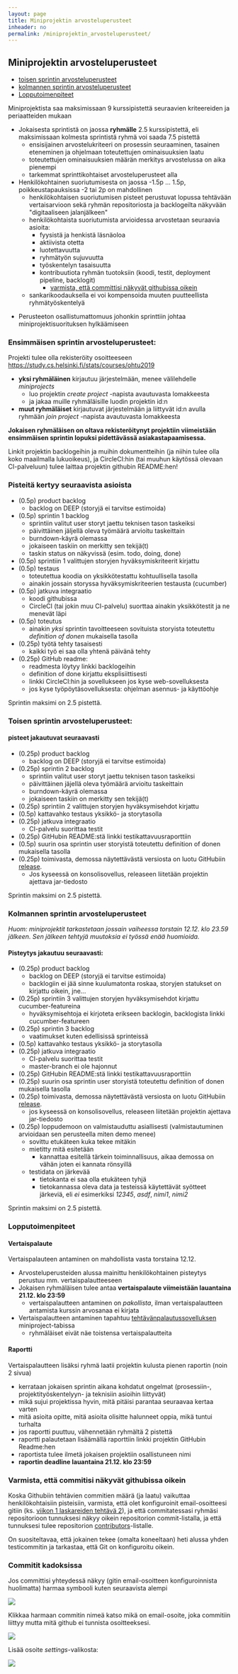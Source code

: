 ```yaml
---
layout: page
title: Miniprojektin arvosteluperusteet
inheader: no
permalink: /miniprojektin_arvosteluperusteet/
---
```


## Miniprojektin arvosteluperusteet

* [toisen sprintin arvosteluperusteet](/miniprojektin_arvosteluperusteet#toisen-sprintin-arvosteluperusteet)
* [kolmannen sprintin arvosteluperusteet](/miniprojektin_arvosteluperusteet#kolmannen-sprintin-arvosteluperusteet)
* [Lopputoimenpiteet](/miniprojektin_arvosteluperusteet#lopputoimenpiteet)

Miniprojektista saa maksimissaan 9 kurssipistettä seuraavien kriteereiden ja periaatteiden mukaan

* Jokaisesta sprintistä on jaossa **ryhmälle** 2.5 kurssipistettä, eli maksimissaan kolmesta sprintistä ryhmä voi saada 7.5 pistettä
  * ensisijainen arvostelukriteeri on prosessin seuraaminen, tasainen eteneminen ja ohjelmaan toteutettujen ominaisuuksien laatu
  * toteutettujen ominaisuuksien määrän merkitys arvostelussa on aika pienempi
  * tarkemmat sprinttikohtaiset arvosteluperusteet alla
* Henkilökohtainen suoriutumisesta on jaossa -1.5p ... 1.5p, poikkeustapauksissa -2 tai 2p on mahdollinen
  - henkilökohtaisen suoriutumisen pisteet perustuvat lopussa tehtävään vertaisarvioon sekä ryhmän repositoriosta ja backlogeilta näkyvään "digitaaliseen jalanjälkeen"
  - henkilökohtaista suoriutumista arvioidessa arvostetaan seuraavia asioita:
    - fyysistä ja henkistä läsnäoloa
    - aktiivista otetta
    - luotettavuutta
    - ryhmätyön sujuvuutta
    - työskentelyn tasaisuutta
    - kontribuutiota ryhmän tuotoksiin (koodi, testit, deployment pipeline, backlogit)
      - [varmista, että committisi näkyvät githubissa oikein](/miniprojektin_arvosteluperusteet#varmista-että-commitisi-näkyvät-githubissa-oikein)
  - sankarikoodauksella ei voi kompensoida muuten puutteellista ryhmätyöskentelyä
- Perusteeton osallistumattomuus johonkin sprinttiin johtaa miniprojektisuorituksen hylkäämiseen

### Ensimmäisen sprintin arvosteluperusteet:

Projekti tulee olla rekisteröity osoitteeseen <https://study.cs.helsinki.fi/stats/courses/ohtu2019>
* **yksi ryhmäläinen** kirjautuu järjestelmään, menee välilehdelle _miniprojects_
  * luo projektin _create project_ -napista avautuvasta lomakkeesta
  * ja jakaa muille ryhmäläisille luodin projektin id:n
* **muut ryhmäläiset** kirjautuvat järjestelmään ja liittyvät id:n avulla ryhmään _join project_ -napista avautuvasta lomakkeesta

**Jokaisen ryhmäläisen on oltava rekisteröitynyt projektiin viimeistään ensimmäisen sprintin lopuksi pidettävässä asiakastapaamisessa.** 

Linkit projektin backlogeihin ja muihin dokumentteihin (ja niihin tulee olla koko maailmalla lukuoikeus), ja CircleCI:hin (tai muuhun käytössä olevaan CI-palveluun) tulee laittaa projektin githubin README:hen!

### Pisteitä kertyy seuraavista asioista

* (0.5p) product backlog 
  * backlog on DEEP (storyjä ei tarvitse estimoida)
* (0.5p) sprintin 1 backlog
  * sprintiin valitut user storyt jaettu teknisen tason taskeiksi
  * päivittäinen jäljellä oleva työmäärä arvioitu taskeittain
  * burndown-käyrä olemassa
  * jokaiseen taskiin on merkitty sen tekijä(t)
  * taskin status on näkyvissä (esim. todo, doing, done)
* (0.5p) sprintiin 1 valittujen storyjen hyväksymiskriteerit kirjattu
* (0.5p) testaus
  * toteutettua koodia on yksikkötestattu kohtuullisella tasolla
  * ainakin jossain storyssa hyväksymiskriteerien testausta (cucumber)	
* (0.5p) jatkuva integraatio
  * koodi githubissa
  * CircleCI (tai jokin muu CI-palvelu) suorttaa ainakin yksikkötestit ja ne menevät läpi
* (0.5p) toteutus
  * ainakin _yksi_ sprintin tavoitteeseen sovituista storyista toteutettu _definition of donen_ mukaisella tasolla
* (0.25p) työtä tehty tasaisesti
  * kaikki työ ei saa olla yhtenä päivänä tehty
* (0.25p) GitHub readme:
  * readmesta löytyy linkki backlogeihin
  * definition of done kirjattu eksplisiittisesti 
  * linkki CircleCI:hin ja sovellukseen jos kyse web-sovelluksesta
  * jos kyse työpöytäsovelluksesta: ohjelman asennus- ja käyttöohje

Sprintin maksimi on 2.5 pistettä.

### Toisen sprintin arvosteluperusteet:

#### pisteet jakautuvat seuraavasti

* (0.25p) product backlog 
  * backlog on DEEP (storyjä ei tarvitse estimoida)
* (0.25p) sprintin 2 backlog
  * sprintiin valitut user storyt jaettu teknisen tason taskeiksi
  * päivittäinen jäjellä oleva työmäärä arvioitu taskeittain
  * burndown-käyrä olemassa
  * jokaiseen taskiin on merkitty sen tekijä(t)
* (0.25p) sprintiin 2 valittujen storyjen hyväksymisehdot kirjattu
* (0.5p) kattavahko testaus yksikkö- ja storytasolla
* (0.25p) jatkuva integraatio
  * CI-palvelu suorittaa testit
* (0.25p) GitHubin README:stä linkki testikattavuusraporttiin
* (0.5p) suurin osa sprintin user storyistä toteutettu definition of donen mukaisella tasolla
* (0.25p) toimivasta, demossa näytettävästä versiosta  on luotu GitHubiin [release](https://help.github.com/articles/creating-releases/). 
  * Jos kyseessä on konsolisovellus, releaseen liitetään projektin ajettava jar-tiedosto

Sprintin maksimi on 2.5 pistettä.

### Kolmannen sprintin arvosteluperusteet

_Huom: miniprojektit tarkastetaan jossain vaiheessa torstain 12.12. klo 23.59 jälkeen. Sen jälkeen tehtyjä muutoksia ei työssä enää huomioida._ 

#### Pisteytys jakautuu seuraavasti:

* (0.25p) product backlog 
  * backlog on DEEP (storyjä ei tarvitse estimoida)
  * backlogiin ei jää sinne kuulumatonta roskaa, storyjen statukset on kirjattu oikein, jne...
* (0.25p) sprintiin 3 valittujen storyjen hyväksymisehdot kirjattu cucumber-featureina
  * hyväksymisehtoja ei kirjoteta erikseen backlogin, backlogista linkki cucumber-featureen
* (0.25p) sprintin 3 backlog
  * vaatimukset kuten edellisissä sprinteissä
* (0.5p) kattavahko testaus yksikkö- ja storytasolla
* (0.25p) jatkuva integraatio
  * CI-palvelu suorittaa testit
  * master-branch ei ole hajonnut
* (0.25p) GitHubin README:stä linkki testikattavuusraporttiin
* (0.25p) suurin osa sprintin user storyistä toteutettu definition of donen mukaisella tasolla
* (0.25p) toimivasta, demossa näytettävästä versiosta  on luotu GitHubiin [release](https://help.github.com/articles/creating-releases/).
  * jos kyseessä on konsolisovellus, releaseen liitetään projektin ajettava jar-tiedosto
* (0.25p) loppudemoon on valmistauduttu asiallisesti (valmistautuminen arvioidaan sen perusteella miten demo menee)
  * sovittu etukäteen kuka tekee mitäkin
  * mietitty mitä esitetään
    * kannattaa esitellä tärkein toiminnallisuus, aikaa demossa on vähän joten ei kannata rönsyillä
  * testidata on järkevää
    * tietokanta ei saa olla etukäteen tyhjä
    * tietokannassa oleva data ja testeissä käytettävät syötteet järkeviä, eli *ei* esimerkiksi _12345_, _asdf_, _nimi1_, _nimi2_  

Sprintin maksimi on 2.5 pistettä.

### Lopputoimenpiteet

#### Vertaispalaute

<div class="important">
Vertaispalauteen antaminen on mahdollista vasta torstaina 12.12.
</div>

* Arvosteluperusteiden alussa mainittu henkilökohtainen pisteytys perustuu mm. vertaispalautteeseen
* Jokaisen ryhmäläisen tulee antaa **vertaispalaute viimeistään lauantaina 21.12. klo 23:59**
  * vertaispalautteen antaminen on _pakollista_, ilman vertaispalautteen antamista kurssin arvosanaa ei kirjata
* Vertaispalautteen antaminen tapahtuu [tehtävänpalautussovelluksen](https://study.cs.helsinki.fi/stats/courses/ohtu2019) miniproject-tabissa
  * ryhmäläiset eivät näe toistensa vertaispalautteita

#### Raportti

Vertaispalautteen lisäksi ryhmä laatii projektin kulusta pienen raportin (noin 2 sivua)

*  kerrataan jokaisen sprintin aikana kohdatut ongelmat (prosessiin-, projektityöskentelyyn- ja teknisiin asioihin liittyvät)
* mikä sujui projektissa hyvin, mitä pitäisi parantaa seuraavaa kertaa varten
* mitä asioita opitte, mitä asioita olisitte halunneet oppia, mikä tuntui turhalta
* jos raportti puuttuu, vähennetään ryhmältä 2 pistettä
* raportti palautetaan lisäämällä raporttiin linkki projektin GitHubin Readme:hen
* raportista tulee ilmetä jokaisen projektiin osallistuneen nimi
* **raportin deadline lauantaina 21.12. klo 23:59**

### Varmista, että commitisi näkyvät githubissa oikein

Koska Githubiin tehtävien commitien määrä (ja laatu) vaikuttaa henkilökohtaisiin pisteisiin, varmista, että olet konfiguroinit email-osoitteesi gitiin (ks. [viikon 1 laskareiden tehtävä 2](/tehtavat1/#2-githubiin-versionhallinta)), ja että commitatessasi ryhmäsi repositorioon tunnuksesi näkyy oikein repositorion commit-listalla, ja että tunnuksesi tulee repositorion [contributors](https://github.com/ohjelmistotuotanto-hy/ohjelmistotuotanto-hy.github.io/graphs/contributors)-listalle.

On suositeltavaa, että jokainen tekee (omalta koneeltaan) heti alussa yhden testicommitin ja tarkastaa, että Git on konfiguroitu oikein.

### Commitit kadoksissa

Jos committisi yhteydessä näkyy (gitin email-osoitteen konfiguroinnista huolimatta) harmaa symbooli kuten seuraavista alempi

![](https://github.com/mluukkai/ohtu2017/raw/master/images/commit1.png)

Klikkaa harmaan commitin nimeä katso mikä on email-osoite, joka commitiin liittyy mutta mitä github ei tunnista osoitteeksesi.

![](https://github.com/mluukkai/ohtu2017/raw/master/images/commit2.png)

Lisää osoite _settings_-valikosta:

![](https://github.com/mluukkai/ohtu2017/raw/master/images/commit3.png)